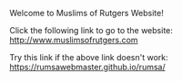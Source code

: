Welcome to Muslims of Rutgers Website! 

Click the following link to go to the website: http://www.muslimsofrutgers.com

Try this link if the above link doesn't work: https://rumsawebmaster.github.io/rumsa/
